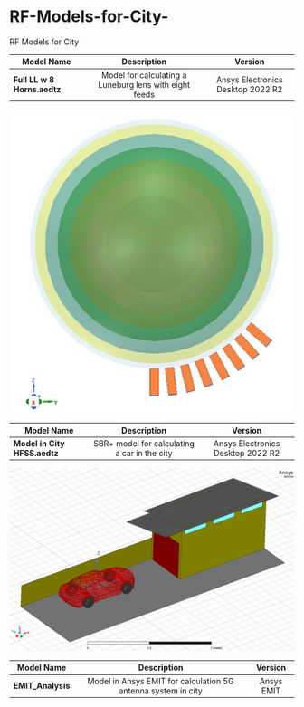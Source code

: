 # RF-Models-for-City-
RF Models for City

| Model Name | Description | Version | 
| ------------- |:-------------:|:-------------:|
| **Full LL w 8 Horns.aedtz** | Model for calculating a Luneburg lens with eight feeds | Ansys Electronics Desktop 2022 R2| 

<p align="center">
  <img src="https://github.com/Den1sovDm1triy/RF-Models-for-City-/blob/main/fig_1.JPG"/>
</p>

| Model Name | Description | Version | 
| ------------- |:-------------:|:-------------:|
| **Model in City HFSS.aedtz** | SBR+ model for calculating a car in the city | Ansys Electronics Desktop 2022 R2| 

<p align="center">
  <img src="https://github.com/Den1sovDm1triy/RF-Models-for-City-/blob/main/fig_2.JPG"/>
</p>

| Model Name | Description | Version | 
| ------------- |:-------------:|:-------------:|
| **EMIT_Analysis** | Model in Ansys EMIT for calculation 5G antenna system in city | Ansys EMIT|
